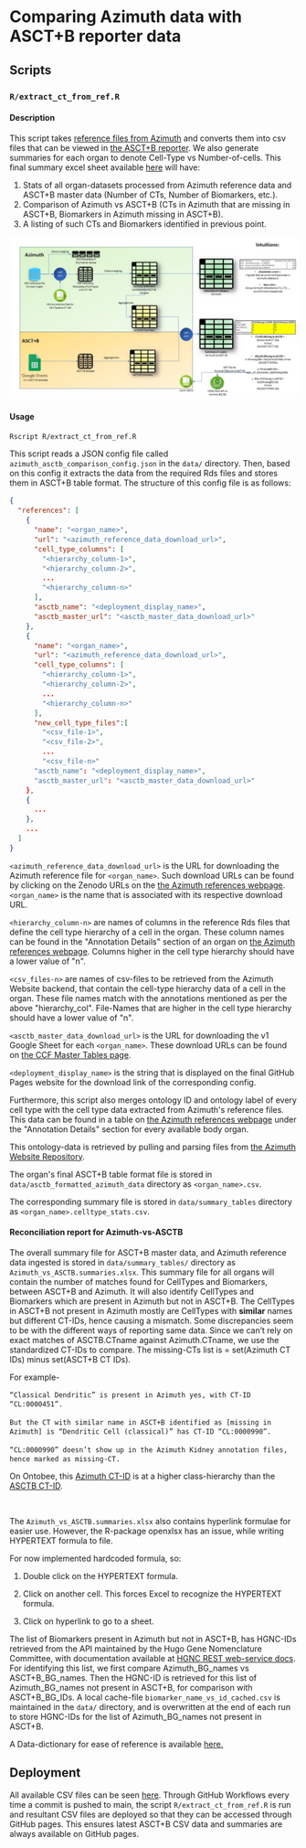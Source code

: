 # Comparing Azimuth data with ASCT+B reporter data

## Scripts

### ```R/extract_ct_from_ref.R```

#### Description
This script takes [reference files from Azimuth](https://azimuth.hubmapconsortium.org/references/)
and converts them into csv files that can be viewed in [the ASCT+B reporter](https://hubmapconsortium.github.io/ccf-asct-reporter/).
We also generate summaries for each organ to denote Cell-Type vs Number-of-cells.
This final summary excel sheet available [here](https://hubmapconsortium.github.io/asctb-azimuth-data-comparison/) will have:
<ol>
<li>Stats of all organ-datasets processed from Azimuth reference data and ASCT+B master data (Number of CTs, Number of Biomarkers, etc.).</li>
<li>Comparison of Azimuth vs ASCT+B (CTs in Azimuth that are missing in ASCT+B, Biomarkers in Azimuth missing in ASCT+B).</li>
<li>A listing of such CTs and Biomarkers identified in previous point.</li>
</ol>

![Repository documentation diagram](/public/Documentation_Diagrams.jpg?raw=True)

#### Usage
```
Rscript R/extract_ct_from_ref.R
```

This script reads a JSON config file called ```azimuth_asctb_comparison_config.json``` in the
```data/``` directory. Then, based on this config it extracts the data from the
required Rds files and stores them in ASCT+B table format. The structure of this
config file is as follows:

```json
{
  "references": [
    {
      "name": "<organ_name>",
      "url": "<azimuth_reference_data_download_url>",
      "cell_type_columns": [
        "<hierarchy_column-1>",
        "<hierarchy_column-2>",
        ...
        "<hierarchy_column-n>"
      ],
      "asctb_name": "<deployment_display_name>",
	  "asctb_master_url": "<asctb_master_data_download_url>"
    },
    {
      "name": "<organ_name>",
      "url": "<azimuth_reference_data_download_url>",
      "cell_type_columns": [
        "<hierarchy_column-1>",
        "<hierarchy_column-2>",
        ...
        "<hierarchy_column-n>"
      ],
	  "new_cell_type_files":[
		"<csv_file-1>",
		"<csv_file-2>",
		...
		"<csv_file-n>"
      "asctb_name": "<deployment_display_name>",
	  "asctb_master_url": "<asctb_master_data_download_url>"
    },
    {
      ...
    },
    ...
  ] 
}

```

```<azimuth_reference_data_download_url>``` is the URL for downloading the Azimuth 
reference file for ```<organ_name>```. Such download URLs can be found by 
clicking on the Zenodo URLs on the [the Azimuth references webpage](https://azimuth.hubmapconsortium.org/references/).
```<organ_name>``` is the name that is associated with its respective download URL.

```<hierarchy_column-n>``` are names of columns in the reference Rds files that
define the cell type hierarchy of a cell in the organ. These column names can be
found in the "Annotation Details" section of an organ on 
[the Azimuth references webpage](https://azimuth.hubmapconsortium.org/references/).
Columns higher in the cell type hierarchy should have a lower value of "n".

```<csv_files-n>``` are names of csv-files to be retrieved from the Azimuth Website backend,
that contain the cell-type hierarchy data of a cell in the organ.
These file names match with the annotations mentioned as per the above "hierarchy_col".
File-Names that are higher in the cell type hierarchy should have a lower value of "n".

```<asctb_master_data_download_url>``` is the URL for downloading the v1 Google Sheet 
for each ```<organ_name>```. These download URLs can be found on [the CCF Master Tables page](https://hubmapconsortium.github.io/ccf-asct-reporter/).

```<deployment_display_name>``` is the string that is displayed on the final GitHub 
Pages website for the download link of the corresponding config.

Furthermore, this script also merges ontology ID and ontology label of every cell type
with the cell type data extracted from Azimuth's reference files. This data can be
found in a table on [the Azimuth references webpage](https://azimuth.hubmapconsortium.org/references/)
under the "Annotation Details" section for every available body organ. 

This ontology-data is retrieved by pulling and parsing files from [the Azimuth Website Repository](https://github.com/satijalab/azimuth_website).

The organ's final ASCT+B table format file is stored in ```data/asctb_formatted_azimuth_data``` 
directory as ```<organ_name>.csv```. 

The corresponding summary file is stored in ```data/summary_tables``` 
directory as ```<organ_name>.celltype_stats.csv```.



#### Reconciliation report for Azimuth-vs-ASCTB

The overall summary file for ASCT+B master data, and Azimuth reference data ingested 
is stored in ```data/summary_tables/``` directory as ```Azimuth_vs_ASCTB.summaries.xlsx```. 
This summary file for all organs will contain the number of matches found for CellTypes and Biomarkers, 
between ASCT+B and Azimuth. It will also identify CellTypes and Biomarkers which are present in Azimuth but not in ASCT+B.
The CellTypes in ASCT+B not present in Azimuth mostly are CellTypes with **similar** names but different CT-IDs, hence causing a mismatch.
Some discrepancies seem to be with the different ways of reporting same data.
Since we can’t rely on exact matches of ASCTB.CTname against Azimuth.CTname, we use the standardized CT-IDs to compare.
The missing-CTs list is = set(Azimuth CT IDs) minus set(ASCT+B CT IDs).

For example-
```
“Classical Dendritic” is present in Azimuth yes, with CT-ID “CL:0000451”.

But the CT with similar name in ASCT+B identified as [missing in Azimuth] is “Dendritic Cell (classical)” has CT-ID “CL:0000990”.

“CL:0000990” doesn’t show up in the Azimuth Kidney annotation files, hence marked as missing-CT.
```

On Ontobee, this [Azimuth CT-ID](http://www.ontobee.org/ontology/CL?iri=http://purl.obolibrary.org/obo/CL_0000451) is at a higher class-hierarchy than the [ASCTB CT-ID](http://www.ontobee.org/ontology/CL?iri=http://purl.obolibrary.org/obo/CL_0000990).

<br>

The ```Azimuth_vs_ASCTB.summaries.xlsx``` also contains hyperlink formulae for easier use.
However, the R-package openxlsx has an issue, while writing HYPERTEXT formula to file.

For now implemented hardcoded formula, so:
1. Double click on the HYPERTEXT formula.

2. Click on another cell. This forces Excel to recognize the HYPERTEXT formula.

3. Click on hyperlink to go to a sheet.

The list of Biomarkers present in Azimuth but not in ASCT+B, has HGNC-IDs retrieved from the API maintained by
the Hugo Gene Nomenclature Committee, with documentation available at [HGNC REST web-service docs](https://www.genenames.org/about/guidelines/).
For identifying this list, we first compare Azimuth_BG_names vs ASCT+B_BG_names. Then the HGNC-ID is retrieved for this list 
of Azimuth_BG_names not present in ASCT+B, for comparison with ASCT+B_BG_IDs.
A local cache-file ```biomarker_name_vs_id_cached.csv``` is maintained in the ```data/``` directory, and is 
overwritten at the end of each run to store HGNC-IDs for the list of Azimuth_BG_names not present in ASCT+B.


A Data-dictionary for ease of reference is available [here.](/public/Data_Dictionary.xlsx)


## Deployment

All available CSV files can be seen [here](https://hubmapconsortium.github.io/asctb-azimuth-data-comparison/).
Through GitHub Workflows every time a commit is pushed to main, the script 
```R/extract_ct_from_ref.R``` is run and resultant CSV files are deployed so that
they can be accessed through GitHub pages. This ensures latest ASCT+B CSV data and summaries
are always available on GitHub pages.
